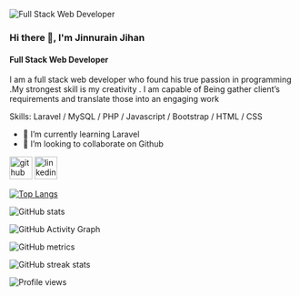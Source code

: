 ![Full Stack Web Developer](https://media-exp1.licdn.com/dms/image/D5616AQGdViYh2ojkRw/profile-displaybackgroundimage-shrink_350_1400/0/1669692687959?e=1675296000&v=beta&t=oKjQckI7MCwZFzekNMZe9oYIMLWmjy-7PEsoyIJWPqE)
### Hi there 👋, I'm Jinnurain Jihan
#### Full Stack Web Developer
I am a full stack web developer who found his true passion in programming .My strongest skill is my creativity . I am capable of Being gather client’s requirements and translate those into an engaging work

Skills: Laravel / MySQL / PHP / Javascript / Bootstrap / HTML / CSS

- 🌱 I’m currently learning Laravel 
- 👯 I’m looking to collaborate on Github 


[<img src='https://cdn.jsdelivr.net/npm/simple-icons@3.0.1/icons/github.svg' alt='github' height='40'>](https://github.com/Jinnurain-Jihan)  [<img src='https://cdn.jsdelivr.net/npm/simple-icons@3.0.1/icons/linkedin.svg' alt='linkedin' height='40'>](https://www.linkedin.com/in/jinnurain-jihan-a8831524a/)  

[![Top Langs](https://github-readme-stats.vercel.app/api/top-langs/?username=Jinnurain-Jihan)](https://github.com/anuraghazra/github-readme-stats)

![GitHub stats](https://github-readme-stats.vercel.app/api?username=Jinnurain-Jihan&show_icons=true&count_private=true)  

![GitHub Activity Graph](https://activity-graph.herokuapp.com/graph?username=Jinnurain-Jihan)  

![GitHub metrics](https://metrics.lecoq.io/Jinnurain-Jihan)  

![GitHub streak stats](https://streak-stats.demolab.com/?user=Jinnurain-Jihan)  

![Profile views](https://gpvc.arturio.dev/Jinnurain-Jihan)  
